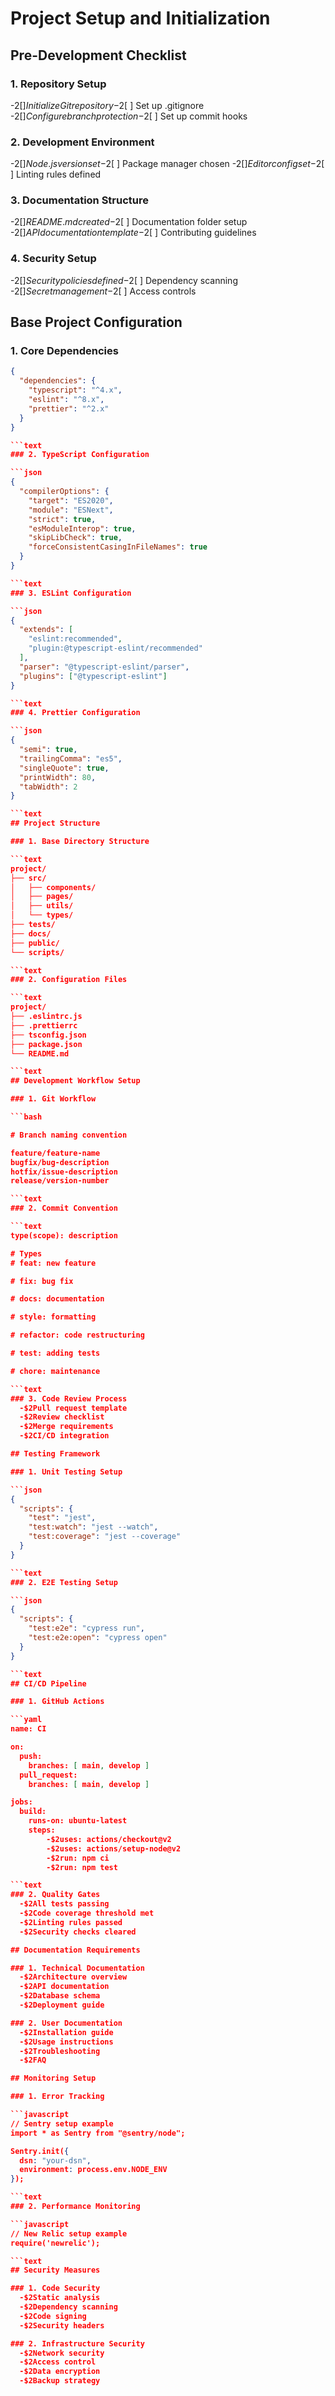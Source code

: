 
# Project Setup and Initialization

## Pre-Development Checklist

### 1. Repository Setup
  -$2[ ] Initialize Git repository
  -$2[ ] Set up .gitignore
  -$2[ ] Configure branch protection
  -$2[ ] Set up commit hooks

### 2. Development Environment
  -$2[ ] Node.js version set
  -$2[ ] Package manager chosen
  -$2[ ] Editor config set
  -$2[ ] Linting rules defined

### 3. Documentation Structure
  -$2[ ] README.md created
  -$2[ ] Documentation folder setup
  -$2[ ] API documentation template
  -$2[ ] Contributing guidelines

### 4. Security Setup
  -$2[ ] Security policies defined
  -$2[ ] Dependency scanning
  -$2[ ] Secret management
  -$2[ ] Access controls

## Base Project Configuration

### 1. Core Dependencies

```json
{
  "dependencies": {
    "typescript": "^4.x",
    "eslint": "^8.x",
    "prettier": "^2.x"
  }
}

```text
### 2. TypeScript Configuration

```json
{
  "compilerOptions": {
    "target": "ES2020",
    "module": "ESNext",
    "strict": true,
    "esModuleInterop": true,
    "skipLibCheck": true,
    "forceConsistentCasingInFileNames": true
  }
}

```text
### 3. ESLint Configuration

```json
{
  "extends": [
    "eslint:recommended",
    "plugin:@typescript-eslint/recommended"
  ],
  "parser": "@typescript-eslint/parser",
  "plugins": ["@typescript-eslint"]
}

```text
### 4. Prettier Configuration

```json
{
  "semi": true,
  "trailingComma": "es5",
  "singleQuote": true,
  "printWidth": 80,
  "tabWidth": 2
}

```text
## Project Structure

### 1. Base Directory Structure

```text
project/
├── src/
│   ├── components/
│   ├── pages/
│   ├── utils/
│   └── types/
├── tests/
├── docs/
├── public/
└── scripts/

```text
### 2. Configuration Files

```text
project/
├── .eslintrc.js
├── .prettierrc
├── tsconfig.json
├── package.json
└── README.md

```text
## Development Workflow Setup

### 1. Git Workflow

```bash

# Branch naming convention

feature/feature-name
bugfix/bug-description
hotfix/issue-description
release/version-number

```text
### 2. Commit Convention

```text
type(scope): description

# Types
# feat: new feature

# fix: bug fix

# docs: documentation

# style: formatting

# refactor: code restructuring

# test: adding tests

# chore: maintenance

```text
### 3. Code Review Process
  -$2Pull request template
  -$2Review checklist
  -$2Merge requirements
  -$2CI/CD integration

## Testing Framework

### 1. Unit Testing Setup

```json
{
  "scripts": {
    "test": "jest",
    "test:watch": "jest --watch",
    "test:coverage": "jest --coverage"
  }
}

```text
### 2. E2E Testing Setup

```json
{
  "scripts": {
    "test:e2e": "cypress run",
    "test:e2e:open": "cypress open"
  }
}

```text
## CI/CD Pipeline

### 1. GitHub Actions

```yaml
name: CI

on:
  push:
    branches: [ main, develop ]
  pull_request:
    branches: [ main, develop ]

jobs:
  build:
    runs-on: ubuntu-latest
    steps:
        -$2uses: actions/checkout@v2
        -$2uses: actions/setup-node@v2
        -$2run: npm ci
        -$2run: npm test

```text
### 2. Quality Gates
  -$2All tests passing
  -$2Code coverage threshold met
  -$2Linting rules passed
  -$2Security checks cleared

## Documentation Requirements

### 1. Technical Documentation
  -$2Architecture overview
  -$2API documentation
  -$2Database schema
  -$2Deployment guide

### 2. User Documentation
  -$2Installation guide
  -$2Usage instructions
  -$2Troubleshooting
  -$2FAQ

## Monitoring Setup

### 1. Error Tracking

```javascript
// Sentry setup example
import * as Sentry from "@sentry/node";

Sentry.init({
  dsn: "your-dsn",
  environment: process.env.NODE_ENV
});

```text
### 2. Performance Monitoring

```javascript
// New Relic setup example
require('newrelic');

```text
## Security Measures

### 1. Code Security
  -$2Static analysis
  -$2Dependency scanning
  -$2Code signing
  -$2Security headers

### 2. Infrastructure Security
  -$2Network security
  -$2Access control
  -$2Data encryption
  -$2Backup strategy
